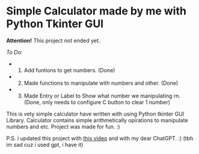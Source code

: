 # Simple Calculator made by me with Python Tkinter GUI 
**Attention!** This project not ended yet. 

*To Do:*
- 1. Add funtions to get numbers. (Done)
- 2. Made functions to manipulate with numbers and other. (Done)
- 3. Made Entry or Label to Show what number we manipulating rn. (Done, only needs to configure C button to clear 1 number)
 

This is vety simple calculator have written with using Python tkinter GUI Library. Calculator contains simple arithmetically opirations to manipulate numbers and etc. 
Project was made for fun. :) 

P.S. i updated this project with [this video](https://www.youtube.com/watch?v=NzSCNjn4_RI) and with my dear ChatGPT. :) (tbh im sad cuz i used gpt, i have it) 
